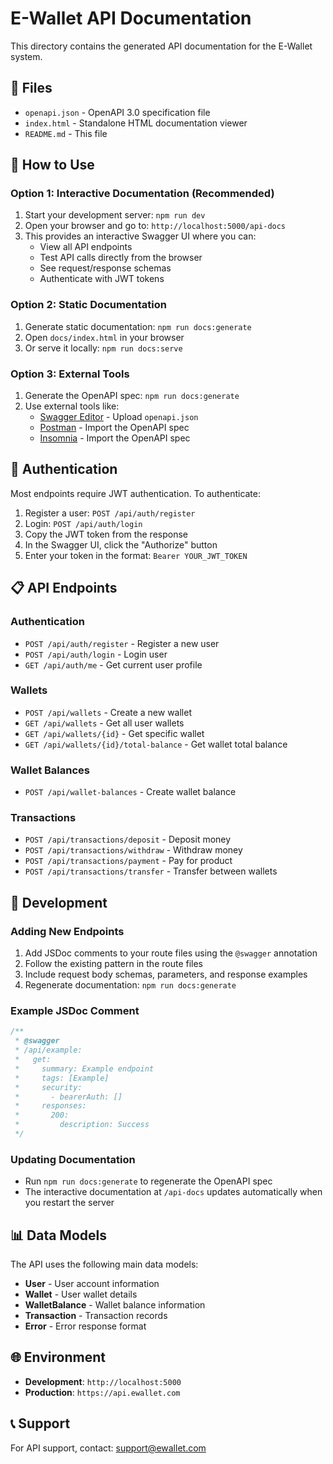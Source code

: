 # E-Wallet API Documentation

This directory contains the generated API documentation for the E-Wallet system.

## 📁 Files

- `openapi.json` - OpenAPI 3.0 specification file
- `index.html` - Standalone HTML documentation viewer
- `README.md` - This file

## 🚀 How to Use

### Option 1: Interactive Documentation (Recommended)
1. Start your development server: `npm run dev`
2. Open your browser and go to: `http://localhost:5000/api-docs`
3. This provides an interactive Swagger UI where you can:
   - View all API endpoints
   - Test API calls directly from the browser
   - See request/response schemas
   - Authenticate with JWT tokens

### Option 2: Static Documentation
1. Generate static documentation: `npm run docs:generate`
2. Open `docs/index.html` in your browser
3. Or serve it locally: `npm run docs:serve`

### Option 3: External Tools
1. Generate the OpenAPI spec: `npm run docs:generate`
2. Use external tools like:
   - [Swagger Editor](https://editor.swagger.io/) - Upload `openapi.json`
   - [Postman](https://www.postman.com/) - Import the OpenAPI spec
   - [Insomnia](https://insomnia.rest/) - Import the OpenAPI spec

## 🔐 Authentication

Most endpoints require JWT authentication. To authenticate:

1. Register a user: `POST /api/auth/register`
2. Login: `POST /api/auth/login`
3. Copy the JWT token from the response
4. In the Swagger UI, click the "Authorize" button
5. Enter your token in the format: `Bearer YOUR_JWT_TOKEN`

## 📋 API Endpoints

### Authentication
- `POST /api/auth/register` - Register a new user
- `POST /api/auth/login` - Login user
- `GET /api/auth/me` - Get current user profile

### Wallets
- `POST /api/wallets` - Create a new wallet
- `GET /api/wallets` - Get all user wallets
- `GET /api/wallets/{id}` - Get specific wallet
- `GET /api/wallets/{id}/total-balance` - Get wallet total balance

### Wallet Balances
- `POST /api/wallet-balances` - Create wallet balance

### Transactions
- `POST /api/transactions/deposit` - Deposit money
- `POST /api/transactions/withdraw` - Withdraw money
- `POST /api/transactions/payment` - Pay for product
- `POST /api/transactions/transfer` - Transfer between wallets

## 🔧 Development

### Adding New Endpoints
1. Add JSDoc comments to your route files using the `@swagger` annotation
2. Follow the existing pattern in the route files
3. Include request body schemas, parameters, and response examples
4. Regenerate documentation: `npm run docs:generate`

### Example JSDoc Comment
```javascript
/**
 * @swagger
 * /api/example:
 *   get:
 *     summary: Example endpoint
 *     tags: [Example]
 *     security:
 *       - bearerAuth: []
 *     responses:
 *       200:
 *         description: Success
 */
```

### Updating Documentation
- Run `npm run docs:generate` to regenerate the OpenAPI spec
- The interactive documentation at `/api-docs` updates automatically when you restart the server

## 📊 Data Models

The API uses the following main data models:
- **User** - User account information
- **Wallet** - User wallet details
- **WalletBalance** - Wallet balance information
- **Transaction** - Transaction records
- **Error** - Error response format

## 🌐 Environment

- **Development**: `http://localhost:5000`
- **Production**: `https://api.ewallet.com`

## 📞 Support

For API support, contact: support@ewallet.com 